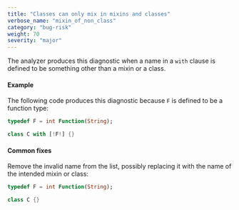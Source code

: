 ```yaml
---
title: "Classes can only mix in mixins and classes"
verbose_name: "mixin_of_non_class"
category: "bug-risk"
weight: 70
severity: "major"
---
```

The analyzer produces this diagnostic when a name in a `with` clause is
defined to be something other than a mixin or a class.

#### Example

The following code produces this diagnostic because `F` is defined to be a
function type:

```dart
typedef F = int Function(String);

class C with [!F!] {}
```

#### Common fixes

Remove the invalid name from the list, possibly replacing it with the name
of the intended mixin or class:

```dart
typedef F = int Function(String);

class C {}
```
